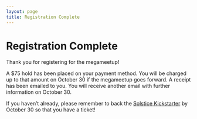 ```yaml
---
layout: page
title: Registration Complete
---
```

# Registration Complete

Thank you for registering for the megameetup!

A $75 hold has been placed on your payment method. You will be charged up to
that amount on October 30 if the megameetup goes forward. A receipt has been
emailed to you. You will receive another email with further information on
October 30.

If you haven’t already, please remember to back the <a
href="https://www.kickstarter.com/projects/1939801081/nyc-secular-solstice-2017-generations"
target="_blank">Solstice Kickstarter</a> by October 30 so that you have a
ticket!
